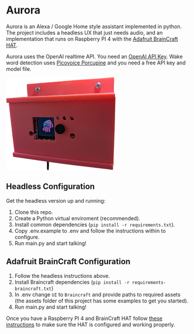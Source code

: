 # Aurora

Aurora is an Alexa / Google Home style assistant implemented in python. The project includes a headless UX
that just needs audio, and an implementation that runs on Raspberry PI 4 with the [Adafruit BrainCraft HAT](https://learn.adafruit.com/adafruit-braincraft-hat-easy-machine-learning-for-raspberry-pi).

Aurora uses the OpenAI realtime API. You need an [OpenAI API Key](https://platform.openai.com/). Wake word detection
uses [Picovoice Porcupine](https://picovoice.ai/platform/porcupine/) and you need a free API key and model file.

![Aurora](/assets/aurora.png)

## Headless Configuration

Get the headless version up and running:

1. Clone this repo.
2. Create a Python virtual enviroment (recommended).
3. Install common dependencies (`pip install -r requirements.txt`).
4. Copy .env.example to .env and follow the instructions within to configure. 
5. Run main.py and start talking!

## Adafruit BrainCraft Configuration

1. Follow the headless instructions above.
2. Install Braincraft dependencies (`pip install -r requirements-braincraft.txt`)
3. In .env change `UI` to `Braincraft` and provide paths to required assets (the assets folder of this
project has some examples to get you started). 
4. Run main.py and start talking! 

Once you have a Raspberry PI 4 and BrainCraft HAT follow [these instructions](https://learn.adafruit.com/adafruit-braincraft-hat-easy-machine-learning-for-raspberry-pi/raspberry-pi-setup) to make sure the HAT 
is configured and working properly. 


